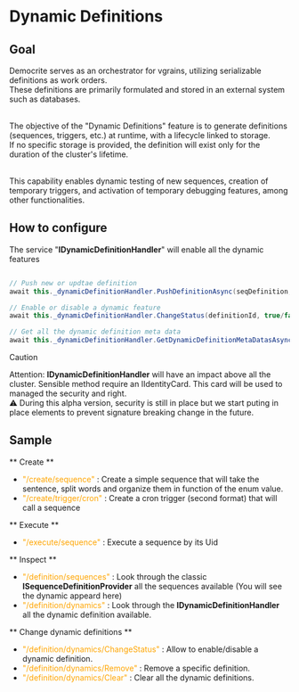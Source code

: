 Dynamic Definitions
====

## Goal

Democrite serves as an orchestrator for vgrains, utilizing serializable definitions as work orders. <br />
These definitions are primarily formulated and stored in an external system such as databases. <br/><br/>

The objective of the "Dynamic Definitions" feature is to generate definitions (sequences, triggers, etc.) at runtime, with a lifecycle linked to storage.<br/>
If no specific storage is provided, the definition will exist only for the duration of the cluster's lifetime.<br/><br/>

This capability enables dynamic testing of new sequences, creation of temporary triggers, and activation of temporary debugging features, among other functionalities.

## How to configure

The service "**IDynamicDefinitionHandler**" will enable all the dynamic features

```csharp

// Push new or updtae definition 
await this._dynamicDefinitionHandler.PushDefinitionAsync(seqDefinition, true, this._identityCard, default);

// Enable or disable a dynamic feature
await this._dynamicDefinitionHandler.ChangeStatus(definitionId, true/false, this._identityCard_, token);

// Get all the dynamic definition meta data
await this._dynamicDefinitionHandler.GetDynamicDefinitionMetaDatasAsync(token: token);

```

> [!CAUTION]
> Attention: **IDynamicDefinitionHandler** will have an impact above all the cluster.
> Sensible method require an IIdentityCard.
> This card will be used to managed the security and right.
> <br/>
> :warning: During this alpha version, security is still in place but we start puting in place elements to prevent signature breaking change in the future.

## Sample

** Create **
- <font color="orange">"/create/sequence"</font> : Create a simple sequence that will take the sentence, split words and organize them in function of the enum value.
- <font color="orange">"/create/trigger/cron"</font> : Create a cron trigger (second format) that will call a sequence

** Execute **
- <font color="orange">"/execute/sequence"</font> : Execute a sequence by its Uid

** Inspect **
- <font color="orange">"/definition/sequences"</font> : Look through the classic **ISequenceDefinitionProvider** all the sequences available (You will see the dynamic appeard here)
- <font color="orange">"/definition/dynamics"</font> : Look through the **IDynamicDefinitionHandler** all the dynamic definition available.

** Change dynamic definitions **
- <font color="orange">"/definition/dynamics/ChangeStatus"</font> : Allow to enable/disable a dynamic definition.
- <font color="orange">"/definition/dynamics/Remove"</font> : Remove a specific definition.
- <font color="orange">"/definition/dynamics/Clear"</font> : Clear all the dynamic definitions.